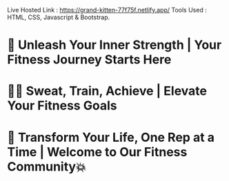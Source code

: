 Live Hosted Link : https://grand-kitten-77f75f.netlify.app/
Tools Used : HTML, CSS, Javascript & Bootstrap.
# 💪 Unleash Your Inner Strength | Your Fitness Journey Starts Here
# 🏋️‍♂️ Sweat, Train, Achieve | Elevate Your Fitness Goals
# 🌟 Transform Your Life, One Rep at a Time | Welcome to Our Fitness Community💥
                     
